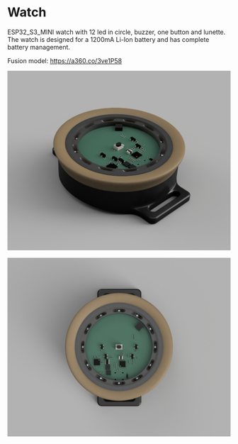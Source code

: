 # Watch
ESP32_S3_MINI watch with 12 led in circle, buzzer, one button and lunette.
The watch is designed for a 1200mA Li-Ion battery and has complete battery management.

Fusion model: https://a360.co/3ve1P58

![](img/FusionRenderSide.PNG)

![](img/FusionRenderTop.PNG)